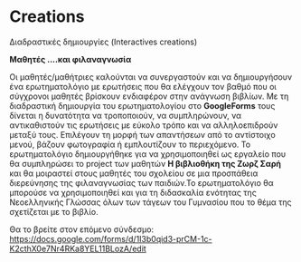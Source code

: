 # Creations
Διαδραστικές δημιουργίες (Interactives creations)

 **Μαθητές ....και φιλαναγνωσία**

Οι μαθητές/μαθήτριες καλούνται να συνεργαστούν και να δημιουργήσουν ένα ερωτηματολόγιο με ερωτήσεις που θα ελέγχουν τον βαθμό που οι σύγχρονοι μαθητές βρίσκουν ενδιαφέρον στην ανάγνωση βιβλίων. Με τη διαδραστική δημιουργία του ερωτηματολογίου στο  **GoogleForms** τους δίνεται η δυνατότητα να τροποποιούν, να συμπληρώνουν, να αντικαθιστούν τις ερωτήσεις με εύκολο τρόπο και να αλληλοεπιδρούν μεταξύ τους. Επιλέγουν τη μορφή των απαντήσεων από το αντίστοιχο μενού, βάζουν φωτογραφία ή εμπλουτίζουν το περιεχόμενο. Το ερωτηματολόγιο δημιουργήθηκε για να χρησιμοποιηθεί ως εργαλείο που θα συμπληρώσει το project των μαθητών  **Η βιβλιοθήκη της Ζωρζ Σαρή** και θα μοιραστεί στους μαθητές του σχολείου σε μια προσπάθεια διερεύνησης της φιλαναγνωσίας των παιδιών.Το ερωτηματολόγιο θα μπορούσε να χρησιμοποιηθεί και για τη διδασκαλία ενότητας της Νεοελληνικής Γλώσσας όλων των τάγεων του Γυμνασίου που το θέμα της σχετίζεται με το βιβλίο. 

Θα το βρείτε στον επόμενο σύνδεσμο: https://docs.google.com/forms/d/1I3b0qid3-prCM-1c-K2cthX0e7Nr4RKa8YEL11BLozA/edit
